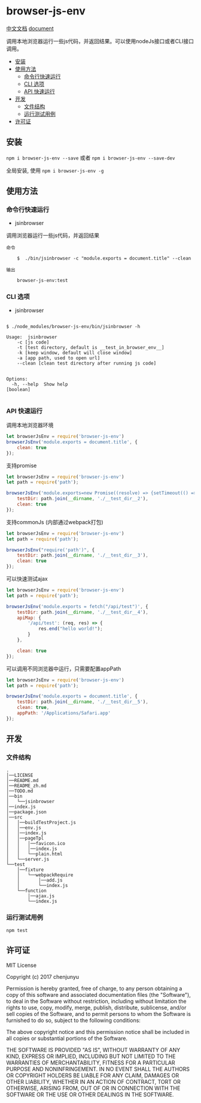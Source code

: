 # browser-js-env

[中文文档](./README_zh.md)   [document](./README.md)

调用本地浏览器运行一些js代码，并返回结果。可以使用nodeJs接口或者CLI接口调用。
- [安装](#%E5%AE%89%E8%A3%85)
- [使用方法](#%E4%BD%BF%E7%94%A8%E6%96%B9%E6%B3%95)
  * [命令行快速运行](#%E5%91%BD%E4%BB%A4%E8%A1%8C%E5%BF%AB%E9%80%9F%E8%BF%90%E8%A1%8C)
  * [CLI 选项](#cli-%E9%80%89%E9%A1%B9)
  * [API 快速运行](#api-%E5%BF%AB%E9%80%9F%E8%BF%90%E8%A1%8C)
- [开发](#%E5%BC%80%E5%8F%91)
  * [文件结构](#%E6%96%87%E4%BB%B6%E7%BB%93%E6%9E%84)
  * [运行测试用例](#%E8%BF%90%E8%A1%8C%E6%B5%8B%E8%AF%95%E7%94%A8%E4%BE%8B)
- [许可证](#%E8%AE%B8%E5%8F%AF%E8%AF%81)

## 安装

`npm i browser-js-env --save` 或者 `npm i browser-js-env --save-dev`

全局安装, 使用 `npm i browser-js-env -g`



## 使用方法

### 命令行快速运行

- jsinbrowser

 调用浏览器运行一些js代码，并返回结果


```shell
命令

    $  ./bin/jsinbrowser -c "module.exports = document.title" --clean
```

```
输出

    browser-js-env:test

```


### CLI 选项

- jsinbrowser

```shell

$ ./node_modules/browser-js-env/bin/jsinbrowser -h

Usage:  jsinbrowser
    -c [js code]
    -t [test directory, default is __test_in_browser_env__]
    -k [keep window, default will close window]
    -a [app path, used to open url]
    --clean [clean test directory after running js code]


Options:
  -h, --help  Show help                                                [boolean]


```


### API 快速运行

 调用本地浏览器环境

```js
let browserJsEnv = require('browser-js-env')
browserJsEnv('module.exports = document.title', {
    clean: true
});
```



 支持promise

```js
let browserJsEnv = require('browser-js-env')
let path = require('path');

browserJsEnv('module.exports=new Promise((resolve) => {setTimeout(() => {resolve(12)}, 50)})', {
    testDir: path.join(__dirname, './__test_dir__2'),
    clean: true
});
```



 支持commonJs (内部通过webpack打包)

```js
let browserJsEnv = require('browser-js-env')
let path = require('path');

browserJsEnv("require('path')", {
    testDir: path.join(__dirname, './__test_dir__3'),
    clean: true
});
```



 可以快速测试ajax

```js
let browserJsEnv = require('browser-js-env')
let path = require('path');

browserJsEnv('module.exports = fetch("/api/test")', {
    testDir: path.join(__dirname, './__test_dir__4'),
    apiMap: {
        '/api/test': (req, res) => {
            res.end("hello world!");
        }
    },

    clean: true
});
```



 可以调用不同浏览器中运行，只需要配置appPath

```js
let browserJsEnv = require('browser-js-env')
let path = require('path');

browserJsEnv('module.exports = document.title', {
    testDir: path.join(__dirname, './__test_dir__5'),
    clean: true,
    appPath: '/Applications/Safari.app'
});
```




## 开发

### 文件结构

```
.    
│──LICENSE    
│──README.md    
│──README_zh.md    
│──TODO.md    
│──bin    
│   └──jsinbrowser    
│──index.js    
│──package.json    
│──src    
│   │──buildTestProject.js    
│   │──env.js    
│   │──index.js    
│   │──pageTpl    
│   │   │──favicon.ico    
│   │   │──index.js    
│   │   └──plain.html    
│   └──server.js    
└──test    
    │──fixture    
    │   └──webpackRequire    
    │       │──add.js    
    │       └──index.js    
    └──function    
        │──ajax.js    
        └──index.js     
```


### 运行测试用例

`npm test`

## 许可证

MIT License

Copyright (c) 2017 chenjunyu

Permission is hereby granted, free of charge, to any person obtaining a copy
of this software and associated documentation files (the "Software"), to deal
in the Software without restriction, including without limitation the rights
to use, copy, modify, merge, publish, distribute, sublicense, and/or sell
copies of the Software, and to permit persons to whom the Software is
furnished to do so, subject to the following conditions:

The above copyright notice and this permission notice shall be included in all
copies or substantial portions of the Software.

THE SOFTWARE IS PROVIDED "AS IS", WITHOUT WARRANTY OF ANY KIND, EXPRESS OR
IMPLIED, INCLUDING BUT NOT LIMITED TO THE WARRANTIES OF MERCHANTABILITY,
FITNESS FOR A PARTICULAR PURPOSE AND NONINFRINGEMENT. IN NO EVENT SHALL THE
AUTHORS OR COPYRIGHT HOLDERS BE LIABLE FOR ANY CLAIM, DAMAGES OR OTHER
LIABILITY, WHETHER IN AN ACTION OF CONTRACT, TORT OR OTHERWISE, ARISING FROM,
OUT OF OR IN CONNECTION WITH THE SOFTWARE OR THE USE OR OTHER DEALINGS IN THE
SOFTWARE.

